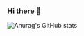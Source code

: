 ### Hi there 👋

<!--
**ddr4869/ddr4869** is a ✨ _special_ ✨ repository because its `README.md` (this file) appears on your GitHub profile.

Here are some ideas to get you started:

- 🔭 I’m currently working on ...
- 🌱 I’m currently learning ...
- 👯 I’m looking to collaborate on ...
- 🤔 I’m looking for help with ...
- 💬 Ask me about ...
- 📫 How to reach me: ...
- 😄 Pronouns: ...
- ⚡ Fun fact: ...
-->
<!-- <a href="www.google.com" target="_blank"><img src="https://img.shields.io/badge/000000?style=plastic&logo=C71A36&logoColor=000000"/></a> -->
![Anurag's GitHub stats](https://github-readme-stats.vercel.app/api?username=ddr4869&show_icons=true&theme=radical)
